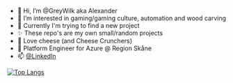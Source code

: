 - 👋 Hi, I’m @GreyWilk aka Alexander
- 👀 I’m interested in gaming/gaming culture, automation and wood carving
- 🌱 Currently I'm trying to find a new project
- ✨ These repo's are my own small/random projects
- 💞️ Love cheese (and Cheese Crunchers)
- 🏢 Platform Engineer for Azure @ Region Skåne
- 📫 [@LinkedIn](https://www.linkedin.com/in/alexanderbertz/) 

<!---
GreyWilk/GreyWilk is a ✨ special ✨ repository because its `README.md` (this file) appears on your GitHub profile.
You can click the Preview link to take a look at your changes.


[![Anurag's GitHub stats](https://github-readme-stats.vercel.app/api?username=GreyWilk&show_icons=true&theme=tokyonight)](https://github.com/anuraghazra/github-readme-stats)
--->

[![Top Langs](https://github-readme-stats.vercel.app/api/top-langs/?username=GreyWilk&theme=tokyonight&layout=compact)](https://github.com/anuraghazra/github-readme-stats)
